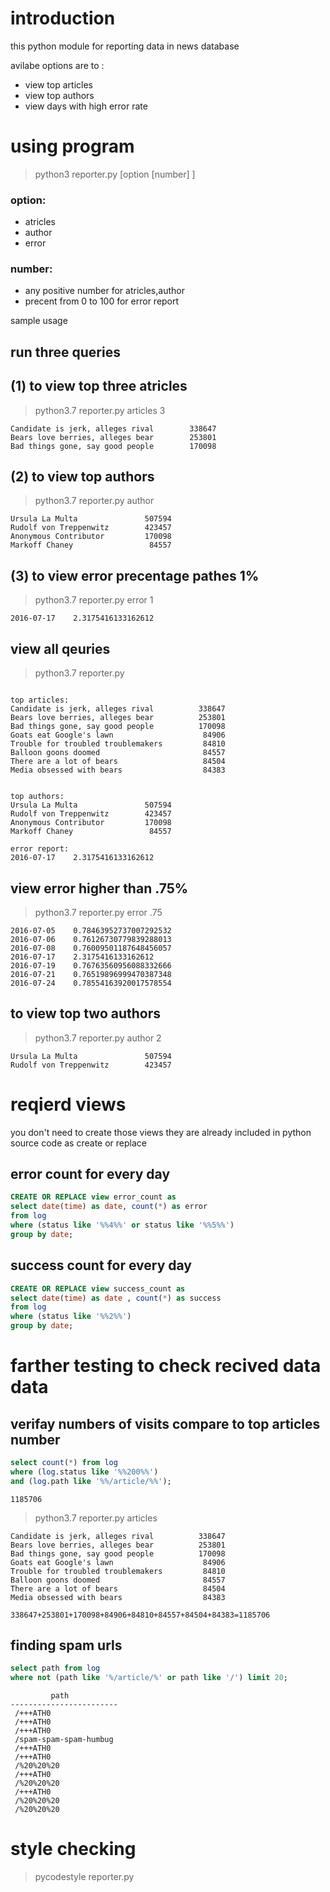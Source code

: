 # introduction

this python module for reporting data in news database

avilabe options are to :
* view top articles
* view top authors
* view days with high error rate


# using program
> python3 reporter.py [option [number] ]

### option:
* atricles
* author
* error
### number:
* any positive number for atricles,author
* precent from 0 to 100 for error report

sample usage
## run three queries

## (1) to view top three atricles 
> python3.7 reporter.py articles 3
```
Candidate is jerk, alleges rival        338647
Bears love berries, alleges bear        253801
Bad things gone, say good people        170098
```

## (2) to view top authors 
> python3.7 reporter.py author
```
Ursula La Multa               507594
Rudolf von Treppenwitz        423457
Anonymous Contributor         170098
Markoff Chaney                 84557
```

## (3) to view error precentage pathes 1%
> python3.7 reporter.py error 1
```
2016-07-17    2.3175416133162612
```

## view all qeuries
> python3.7 reporter.py

```

top articles:
Candidate is jerk, alleges rival          338647
Bears love berries, alleges bear          253801
Bad things gone, say good people          170098
Goats eat Google's lawn                    84906
Trouble for troubled troublemakers         84810
Balloon goons doomed                       84557
There are a lot of bears                   84504
Media obsessed with bears                  84383


top authors:
Ursula La Multa               507594
Rudolf von Treppenwitz        423457
Anonymous Contributor         170098
Markoff Chaney                 84557

error report:
2016-07-17    2.3175416133162612
```

## view error higher than .75%
> python3.7 reporter.py error .75
```
2016-07-05    0.78463952737007292532
2016-07-06    0.76126730779839288013
2016-07-08    0.76009501187648456057
2016-07-17    2.3175416133162612
2016-07-19    0.76763560956088332666
2016-07-21    0.76519896999470387348
2016-07-24    0.78554163920017578554
```
## to view top two authors 
> python3.7 reporter.py author 2
```
Ursula La Multa               507594
Rudolf von Treppenwitz        423457
```

# reqierd views
 you don't need to create those views they are already included in python source code as create or replace


## error count for every day
```sql
CREATE OR REPLACE view error_count as
select date(time) as date, count(*) as error
from log
where (status like '%%4%%' or status like '%%5%%')
group by date;
```
## success count for every day
```sql
CREATE OR REPLACE view success_count as
select date(time) as date , count(*) as success
from log
where (status like '%%2%%')
group by date;
```


# farther testing to check recived data data 
## verifay numbers of visits compare to top articles number
```sql
select count(*) from log 
where (log.status like '%%200%%') 
and (log.path like '%%/article/%%');
```
`1185706`

>python3.7 reporter.py articles
```
Candidate is jerk, alleges rival          338647
Bears love berries, alleges bear          253801
Bad things gone, say good people          170098
Goats eat Google's lawn                    84906
Trouble for troubled troublemakers         84810
Balloon goons doomed                       84557
There are a lot of bears                   84504
Media obsessed with bears                  84383
```
`338647+253801+170098+84906+84810+84557+84504+84383=1185706`

## finding spam urls
```sql
select path from log 
where not (path like '%/article/%' or path like '/') limit 20;
```
```
         path          
------------------------
 /+++ATH0
 /+++ATH0
 /+++ATH0
 /spam-spam-spam-humbug
 /+++ATH0
 /+++ATH0
 /%20%20%20
 /+++ATH0
 /%20%20%20
 /+++ATH0
 /%20%20%20
 /%20%20%20
```



# style checking
> pycodestyle reporter.py 
